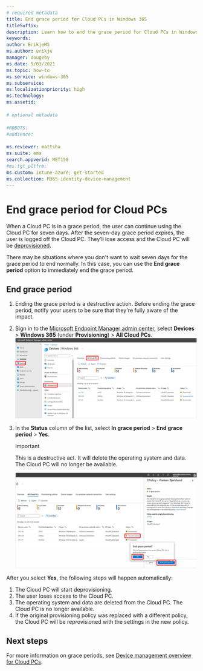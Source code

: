 ```yaml
---
# required metadata
title: End grace period for Cloud PCs in Windows 365
titleSuffix:
description: Learn how to end the grace period for Cloud PCs in Windows 365.
keywords:
author: ErikjeMS  
ms.author: erikje
manager: dougeby
ms.date: 9/03/2021
ms.topic: how-to
ms.service: windows-365
ms.subservice:
ms.localizationpriority: high
ms.technology:
ms.assetid: 

# optional metadata

#ROBOTS:
#audience:

ms.reviewer: mattsha
ms.suite: ems
search.appverid: MET150
#ms.tgt_pltfrm:
ms.custom: intune-azure; get-started
ms.collection: M365-identity-device-management
---
```


# End grace period for Cloud PCs

When a Cloud PC is in a grace period, the user can continue using the Cloud PC for seven days. After the seven-day grace period expires, the user is logged off the Cloud PC. They’ll lose access and the Cloud PC will be [deprovisioned](lifecycle.md#deprovision).

There may be situations where you don't want to wait seven days for the grace period to end normally. In this case, you can use the **End grace period** option to immediately end the grace period.

## End grace period

1. Ending the grace period is a destructive action. Before ending the grace period, notify your users to be sure that they're fully aware of the impact.
2. Sign in to the [Microsoft Endpoint Manager admin center](https://go.microsoft.com/fwlink/?linkid=2109431), select **Devices** > **Windows 365** (under **Provisioning**) > **All Cloud PCs**.
![Screenshot of all Cloud PCs](./media/end-grace-period/all-cloud-pcs.png)
3. In the **Status** column of the list, select **In grace period** > **End grace period** > **Yes**.
    > [!Important]
    > This is a destructive act. It will delete the operating system and data. The Cloud PC will no longer be available.

    ![Screenshot of End grace period](./media/end-grace-period/end-grace-period.png)

After you select **Yes**, the following steps will happen automatically:

1. The Cloud PC will start deprovisioning.
2. The user loses access to the Cloud PC.
3. The operating system and data are deleted from the Cloud PC. The Cloud PC is no longer available.
4. If the original provisioning policy was replaced with a different policy, the Cloud PC will be reprovisioned with the settings in the new policy.

<!-- ########################## -->
## Next steps

For more information on grace periods, see [Device management overview for Cloud PCs](device-management-overview.md).
